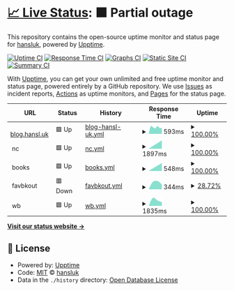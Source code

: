 # [📈 Live Status](https://hansluk.github.io/status): <!--live status--> **🟧 Partial outage**

This repository contains the open-source uptime monitor and status page for [hansluk](https://hansluk.github.io/status), powered by [Upptime](https://github.com/upptime/upptime).

[![Uptime CI](https://github.com/hansluk/status/workflows/Uptime%20CI/badge.svg)](https://github.com/hansluk/status/actions?query=workflow%3A%22Uptime+CI%22)
[![Response Time CI](https://github.com/hansluk/status/workflows/Response%20Time%20CI/badge.svg)](https://github.com/hansluk/status/actions?query=workflow%3A%22Response+Time+CI%22)
[![Graphs CI](https://github.com/hansluk/status/workflows/Graphs%20CI/badge.svg)](https://github.com/hansluk/status/actions?query=workflow%3A%22Graphs+CI%22)
[![Static Site CI](https://github.com/hansluk/status/workflows/Static%20Site%20CI/badge.svg)](https://github.com/hansluk/status/actions?query=workflow%3A%22Static+Site+CI%22)
[![Summary CI](https://github.com/hansluk/status/workflows/Summary%20CI/badge.svg)](https://github.com/hansluk/status/actions?query=workflow%3A%22Summary+CI%22)

With [Upptime](https://upptime.js.org), you can get your own unlimited and free uptime monitor and status page, powered entirely by a GitHub repository. We use [Issues](https://github.com/hansluk/status/issues) as incident reports, [Actions](https://github.com/hansluk/status/actions) as uptime monitors, and [Pages](https://hansluk.github.io/status) for the status page.

<!--start: status pages-->
<!-- This summary is generated by Upptime (https://github.com/upptime/upptime) -->
<!-- Do not edit this manually, your changes will be overwritten -->
<!-- prettier-ignore -->
| URL | Status | History | Response Time | Uptime |
| --- | ------ | ------- | ------------- | ------ |
| <img alt="" src="https://favicons.githubusercontent.com/blog.hansl.uk" height="13"> [blog.hansl.uk](https://blog.hansl.uk) | 🟩 Up | [blog-hansl-uk.yml](https://github.com/hansluk/status/commits/HEAD/history/blog-hansl-uk.yml) | <details><summary><img alt="Response time graph" src="./graphs/blog-hansl-uk/response-time-week.png" height="20"> 593ms</summary><br><a href="https://hansluk.github.io/status/history/blog-hansl-uk"><img alt="Response time 593" src="https://img.shields.io/endpoint?url=https%3A%2F%2Fraw.githubusercontent.com%2Fhansluk%2Fstatus%2FHEAD%2Fapi%2Fblog-hansl-uk%2Fresponse-time.json"></a><br><a href="https://hansluk.github.io/status/history/blog-hansl-uk"><img alt="24-hour response time 593" src="https://img.shields.io/endpoint?url=https%3A%2F%2Fraw.githubusercontent.com%2Fhansluk%2Fstatus%2FHEAD%2Fapi%2Fblog-hansl-uk%2Fresponse-time-day.json"></a><br><a href="https://hansluk.github.io/status/history/blog-hansl-uk"><img alt="7-day response time 593" src="https://img.shields.io/endpoint?url=https%3A%2F%2Fraw.githubusercontent.com%2Fhansluk%2Fstatus%2FHEAD%2Fapi%2Fblog-hansl-uk%2Fresponse-time-week.json"></a><br><a href="https://hansluk.github.io/status/history/blog-hansl-uk"><img alt="30-day response time 593" src="https://img.shields.io/endpoint?url=https%3A%2F%2Fraw.githubusercontent.com%2Fhansluk%2Fstatus%2FHEAD%2Fapi%2Fblog-hansl-uk%2Fresponse-time-month.json"></a><br><a href="https://hansluk.github.io/status/history/blog-hansl-uk"><img alt="1-year response time 593" src="https://img.shields.io/endpoint?url=https%3A%2F%2Fraw.githubusercontent.com%2Fhansluk%2Fstatus%2FHEAD%2Fapi%2Fblog-hansl-uk%2Fresponse-time-year.json"></a></details> | <details><summary><a href="https://hansluk.github.io/status/history/blog-hansl-uk">100.00%</a></summary><a href="https://hansluk.github.io/status/history/blog-hansl-uk"><img alt="All-time uptime 100.00%" src="https://img.shields.io/endpoint?url=https%3A%2F%2Fraw.githubusercontent.com%2Fhansluk%2Fstatus%2FHEAD%2Fapi%2Fblog-hansl-uk%2Fuptime.json"></a><br><a href="https://hansluk.github.io/status/history/blog-hansl-uk"><img alt="24-hour uptime 100.00%" src="https://img.shields.io/endpoint?url=https%3A%2F%2Fraw.githubusercontent.com%2Fhansluk%2Fstatus%2FHEAD%2Fapi%2Fblog-hansl-uk%2Fuptime-day.json"></a><br><a href="https://hansluk.github.io/status/history/blog-hansl-uk"><img alt="7-day uptime 100.00%" src="https://img.shields.io/endpoint?url=https%3A%2F%2Fraw.githubusercontent.com%2Fhansluk%2Fstatus%2FHEAD%2Fapi%2Fblog-hansl-uk%2Fuptime-week.json"></a><br><a href="https://hansluk.github.io/status/history/blog-hansl-uk"><img alt="30-day uptime 100.00%" src="https://img.shields.io/endpoint?url=https%3A%2F%2Fraw.githubusercontent.com%2Fhansluk%2Fstatus%2FHEAD%2Fapi%2Fblog-hansl-uk%2Fuptime-month.json"></a><br><a href="https://hansluk.github.io/status/history/blog-hansl-uk"><img alt="1-year uptime 100.00%" src="https://img.shields.io/endpoint?url=https%3A%2F%2Fraw.githubusercontent.com%2Fhansluk%2Fstatus%2FHEAD%2Fapi%2Fblog-hansl-uk%2Fuptime-year.json"></a></details>
| <img alt="" src="https://favicons.githubusercontent.com/null" height="13"> nc | 🟩 Up | [nc.yml](https://github.com/hansluk/status/commits/HEAD/history/nc.yml) | <details><summary><img alt="Response time graph" src="./graphs/nc/response-time-week.png" height="20"> 1897ms</summary><br><a href="https://hansluk.github.io/status/history/nc"><img alt="Response time 1897" src="https://img.shields.io/endpoint?url=https%3A%2F%2Fraw.githubusercontent.com%2Fhansluk%2Fstatus%2FHEAD%2Fapi%2Fnc%2Fresponse-time.json"></a><br><a href="https://hansluk.github.io/status/history/nc"><img alt="24-hour response time 1897" src="https://img.shields.io/endpoint?url=https%3A%2F%2Fraw.githubusercontent.com%2Fhansluk%2Fstatus%2FHEAD%2Fapi%2Fnc%2Fresponse-time-day.json"></a><br><a href="https://hansluk.github.io/status/history/nc"><img alt="7-day response time 1897" src="https://img.shields.io/endpoint?url=https%3A%2F%2Fraw.githubusercontent.com%2Fhansluk%2Fstatus%2FHEAD%2Fapi%2Fnc%2Fresponse-time-week.json"></a><br><a href="https://hansluk.github.io/status/history/nc"><img alt="30-day response time 1897" src="https://img.shields.io/endpoint?url=https%3A%2F%2Fraw.githubusercontent.com%2Fhansluk%2Fstatus%2FHEAD%2Fapi%2Fnc%2Fresponse-time-month.json"></a><br><a href="https://hansluk.github.io/status/history/nc"><img alt="1-year response time 1897" src="https://img.shields.io/endpoint?url=https%3A%2F%2Fraw.githubusercontent.com%2Fhansluk%2Fstatus%2FHEAD%2Fapi%2Fnc%2Fresponse-time-year.json"></a></details> | <details><summary><a href="https://hansluk.github.io/status/history/nc">100.00%</a></summary><a href="https://hansluk.github.io/status/history/nc"><img alt="All-time uptime 100.00%" src="https://img.shields.io/endpoint?url=https%3A%2F%2Fraw.githubusercontent.com%2Fhansluk%2Fstatus%2FHEAD%2Fapi%2Fnc%2Fuptime.json"></a><br><a href="https://hansluk.github.io/status/history/nc"><img alt="24-hour uptime 100.00%" src="https://img.shields.io/endpoint?url=https%3A%2F%2Fraw.githubusercontent.com%2Fhansluk%2Fstatus%2FHEAD%2Fapi%2Fnc%2Fuptime-day.json"></a><br><a href="https://hansluk.github.io/status/history/nc"><img alt="7-day uptime 100.00%" src="https://img.shields.io/endpoint?url=https%3A%2F%2Fraw.githubusercontent.com%2Fhansluk%2Fstatus%2FHEAD%2Fapi%2Fnc%2Fuptime-week.json"></a><br><a href="https://hansluk.github.io/status/history/nc"><img alt="30-day uptime 100.00%" src="https://img.shields.io/endpoint?url=https%3A%2F%2Fraw.githubusercontent.com%2Fhansluk%2Fstatus%2FHEAD%2Fapi%2Fnc%2Fuptime-month.json"></a><br><a href="https://hansluk.github.io/status/history/nc"><img alt="1-year uptime 100.00%" src="https://img.shields.io/endpoint?url=https%3A%2F%2Fraw.githubusercontent.com%2Fhansluk%2Fstatus%2FHEAD%2Fapi%2Fnc%2Fuptime-year.json"></a></details>
| <img alt="" src="https://favicons.githubusercontent.com/null" height="13"> books | 🟩 Up | [books.yml](https://github.com/hansluk/status/commits/HEAD/history/books.yml) | <details><summary><img alt="Response time graph" src="./graphs/books/response-time-week.png" height="20"> 548ms</summary><br><a href="https://hansluk.github.io/status/history/books"><img alt="Response time 548" src="https://img.shields.io/endpoint?url=https%3A%2F%2Fraw.githubusercontent.com%2Fhansluk%2Fstatus%2FHEAD%2Fapi%2Fbooks%2Fresponse-time.json"></a><br><a href="https://hansluk.github.io/status/history/books"><img alt="24-hour response time 548" src="https://img.shields.io/endpoint?url=https%3A%2F%2Fraw.githubusercontent.com%2Fhansluk%2Fstatus%2FHEAD%2Fapi%2Fbooks%2Fresponse-time-day.json"></a><br><a href="https://hansluk.github.io/status/history/books"><img alt="7-day response time 548" src="https://img.shields.io/endpoint?url=https%3A%2F%2Fraw.githubusercontent.com%2Fhansluk%2Fstatus%2FHEAD%2Fapi%2Fbooks%2Fresponse-time-week.json"></a><br><a href="https://hansluk.github.io/status/history/books"><img alt="30-day response time 548" src="https://img.shields.io/endpoint?url=https%3A%2F%2Fraw.githubusercontent.com%2Fhansluk%2Fstatus%2FHEAD%2Fapi%2Fbooks%2Fresponse-time-month.json"></a><br><a href="https://hansluk.github.io/status/history/books"><img alt="1-year response time 548" src="https://img.shields.io/endpoint?url=https%3A%2F%2Fraw.githubusercontent.com%2Fhansluk%2Fstatus%2FHEAD%2Fapi%2Fbooks%2Fresponse-time-year.json"></a></details> | <details><summary><a href="https://hansluk.github.io/status/history/books">100.00%</a></summary><a href="https://hansluk.github.io/status/history/books"><img alt="All-time uptime 100.00%" src="https://img.shields.io/endpoint?url=https%3A%2F%2Fraw.githubusercontent.com%2Fhansluk%2Fstatus%2FHEAD%2Fapi%2Fbooks%2Fuptime.json"></a><br><a href="https://hansluk.github.io/status/history/books"><img alt="24-hour uptime 100.00%" src="https://img.shields.io/endpoint?url=https%3A%2F%2Fraw.githubusercontent.com%2Fhansluk%2Fstatus%2FHEAD%2Fapi%2Fbooks%2Fuptime-day.json"></a><br><a href="https://hansluk.github.io/status/history/books"><img alt="7-day uptime 100.00%" src="https://img.shields.io/endpoint?url=https%3A%2F%2Fraw.githubusercontent.com%2Fhansluk%2Fstatus%2FHEAD%2Fapi%2Fbooks%2Fuptime-week.json"></a><br><a href="https://hansluk.github.io/status/history/books"><img alt="30-day uptime 100.00%" src="https://img.shields.io/endpoint?url=https%3A%2F%2Fraw.githubusercontent.com%2Fhansluk%2Fstatus%2FHEAD%2Fapi%2Fbooks%2Fuptime-month.json"></a><br><a href="https://hansluk.github.io/status/history/books"><img alt="1-year uptime 100.00%" src="https://img.shields.io/endpoint?url=https%3A%2F%2Fraw.githubusercontent.com%2Fhansluk%2Fstatus%2FHEAD%2Fapi%2Fbooks%2Fuptime-year.json"></a></details>
| <img alt="" src="https://favicons.githubusercontent.com/null" height="13"> favbkout | 🟥 Down | [favbkout.yml](https://github.com/hansluk/status/commits/HEAD/history/favbkout.yml) | <details><summary><img alt="Response time graph" src="./graphs/favbkout/response-time-week.png" height="20"> 344ms</summary><br><a href="https://hansluk.github.io/status/history/favbkout"><img alt="Response time 344" src="https://img.shields.io/endpoint?url=https%3A%2F%2Fraw.githubusercontent.com%2Fhansluk%2Fstatus%2FHEAD%2Fapi%2Ffavbkout%2Fresponse-time.json"></a><br><a href="https://hansluk.github.io/status/history/favbkout"><img alt="24-hour response time 344" src="https://img.shields.io/endpoint?url=https%3A%2F%2Fraw.githubusercontent.com%2Fhansluk%2Fstatus%2FHEAD%2Fapi%2Ffavbkout%2Fresponse-time-day.json"></a><br><a href="https://hansluk.github.io/status/history/favbkout"><img alt="7-day response time 344" src="https://img.shields.io/endpoint?url=https%3A%2F%2Fraw.githubusercontent.com%2Fhansluk%2Fstatus%2FHEAD%2Fapi%2Ffavbkout%2Fresponse-time-week.json"></a><br><a href="https://hansluk.github.io/status/history/favbkout"><img alt="30-day response time 344" src="https://img.shields.io/endpoint?url=https%3A%2F%2Fraw.githubusercontent.com%2Fhansluk%2Fstatus%2FHEAD%2Fapi%2Ffavbkout%2Fresponse-time-month.json"></a><br><a href="https://hansluk.github.io/status/history/favbkout"><img alt="1-year response time 344" src="https://img.shields.io/endpoint?url=https%3A%2F%2Fraw.githubusercontent.com%2Fhansluk%2Fstatus%2FHEAD%2Fapi%2Ffavbkout%2Fresponse-time-year.json"></a></details> | <details><summary><a href="https://hansluk.github.io/status/history/favbkout">28.72%</a></summary><a href="https://hansluk.github.io/status/history/favbkout"><img alt="All-time uptime 28.72%" src="https://img.shields.io/endpoint?url=https%3A%2F%2Fraw.githubusercontent.com%2Fhansluk%2Fstatus%2FHEAD%2Fapi%2Ffavbkout%2Fuptime.json"></a><br><a href="https://hansluk.github.io/status/history/favbkout"><img alt="24-hour uptime 28.72%" src="https://img.shields.io/endpoint?url=https%3A%2F%2Fraw.githubusercontent.com%2Fhansluk%2Fstatus%2FHEAD%2Fapi%2Ffavbkout%2Fuptime-day.json"></a><br><a href="https://hansluk.github.io/status/history/favbkout"><img alt="7-day uptime 28.72%" src="https://img.shields.io/endpoint?url=https%3A%2F%2Fraw.githubusercontent.com%2Fhansluk%2Fstatus%2FHEAD%2Fapi%2Ffavbkout%2Fuptime-week.json"></a><br><a href="https://hansluk.github.io/status/history/favbkout"><img alt="30-day uptime 28.72%" src="https://img.shields.io/endpoint?url=https%3A%2F%2Fraw.githubusercontent.com%2Fhansluk%2Fstatus%2FHEAD%2Fapi%2Ffavbkout%2Fuptime-month.json"></a><br><a href="https://hansluk.github.io/status/history/favbkout"><img alt="1-year uptime 28.72%" src="https://img.shields.io/endpoint?url=https%3A%2F%2Fraw.githubusercontent.com%2Fhansluk%2Fstatus%2FHEAD%2Fapi%2Ffavbkout%2Fuptime-year.json"></a></details>
| <img alt="" src="https://favicons.githubusercontent.com/null" height="13"> wb | 🟩 Up | [wb.yml](https://github.com/hansluk/status/commits/HEAD/history/wb.yml) | <details><summary><img alt="Response time graph" src="./graphs/wb/response-time-week.png" height="20"> 1835ms</summary><br><a href="https://hansluk.github.io/status/history/wb"><img alt="Response time 1835" src="https://img.shields.io/endpoint?url=https%3A%2F%2Fraw.githubusercontent.com%2Fhansluk%2Fstatus%2FHEAD%2Fapi%2Fwb%2Fresponse-time.json"></a><br><a href="https://hansluk.github.io/status/history/wb"><img alt="24-hour response time 1835" src="https://img.shields.io/endpoint?url=https%3A%2F%2Fraw.githubusercontent.com%2Fhansluk%2Fstatus%2FHEAD%2Fapi%2Fwb%2Fresponse-time-day.json"></a><br><a href="https://hansluk.github.io/status/history/wb"><img alt="7-day response time 1835" src="https://img.shields.io/endpoint?url=https%3A%2F%2Fraw.githubusercontent.com%2Fhansluk%2Fstatus%2FHEAD%2Fapi%2Fwb%2Fresponse-time-week.json"></a><br><a href="https://hansluk.github.io/status/history/wb"><img alt="30-day response time 1835" src="https://img.shields.io/endpoint?url=https%3A%2F%2Fraw.githubusercontent.com%2Fhansluk%2Fstatus%2FHEAD%2Fapi%2Fwb%2Fresponse-time-month.json"></a><br><a href="https://hansluk.github.io/status/history/wb"><img alt="1-year response time 1835" src="https://img.shields.io/endpoint?url=https%3A%2F%2Fraw.githubusercontent.com%2Fhansluk%2Fstatus%2FHEAD%2Fapi%2Fwb%2Fresponse-time-year.json"></a></details> | <details><summary><a href="https://hansluk.github.io/status/history/wb">100.00%</a></summary><a href="https://hansluk.github.io/status/history/wb"><img alt="All-time uptime 100.00%" src="https://img.shields.io/endpoint?url=https%3A%2F%2Fraw.githubusercontent.com%2Fhansluk%2Fstatus%2FHEAD%2Fapi%2Fwb%2Fuptime.json"></a><br><a href="https://hansluk.github.io/status/history/wb"><img alt="24-hour uptime 100.00%" src="https://img.shields.io/endpoint?url=https%3A%2F%2Fraw.githubusercontent.com%2Fhansluk%2Fstatus%2FHEAD%2Fapi%2Fwb%2Fuptime-day.json"></a><br><a href="https://hansluk.github.io/status/history/wb"><img alt="7-day uptime 100.00%" src="https://img.shields.io/endpoint?url=https%3A%2F%2Fraw.githubusercontent.com%2Fhansluk%2Fstatus%2FHEAD%2Fapi%2Fwb%2Fuptime-week.json"></a><br><a href="https://hansluk.github.io/status/history/wb"><img alt="30-day uptime 100.00%" src="https://img.shields.io/endpoint?url=https%3A%2F%2Fraw.githubusercontent.com%2Fhansluk%2Fstatus%2FHEAD%2Fapi%2Fwb%2Fuptime-month.json"></a><br><a href="https://hansluk.github.io/status/history/wb"><img alt="1-year uptime 100.00%" src="https://img.shields.io/endpoint?url=https%3A%2F%2Fraw.githubusercontent.com%2Fhansluk%2Fstatus%2FHEAD%2Fapi%2Fwb%2Fuptime-year.json"></a></details>

<!--end: status pages-->

[**Visit our status website →**](https://hansluk.github.io/status)

## 📄 License

- Powered by: [Upptime](https://github.com/upptime/upptime)
- Code: [MIT](./LICENSE) © [hansluk](https://hansluk.github.io/status)
- Data in the `./history` directory: [Open Database License](https://opendatacommons.org/licenses/odbl/1-0/)
